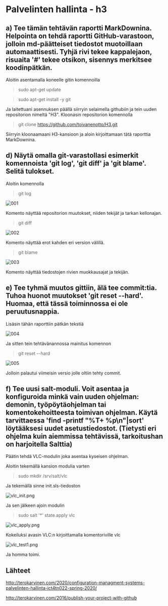 # Palvelinten hallinta - h3

## a) Tee tämän tehtävän raportti MarkDownina. Helpointa on tehdä raportti GitHub-varastoon, jolloin md-päätteiset tiedostot muotoillaan automaattisesti. Tyhjä rivi tekee kappalejaon, risuaita '#' tekee otsikon, sisennys merkitsee koodinpätkän.

Aloitin asentamalla koneelle gitin komennoilla

> sudo apt-get update

> sudo apt-get install -y git

Ja laitettuani asennuksen päällä siirryin selaimella githubiin ja tein uuden repositorion nimeltä "H3".
Kloonasin repositorion komennolla

> git clone https://github.com/toivanenotto/H3.git

Siirryin kloonaamaani H3-kansioon ja aloin kirjoittamaan tätä raporttia MarkDownina.

## d) Näytä omalla git-varastollasi esimerkit komennoista 'git log', 'git diff' ja 'git blame'. Selitä tulokset.

Aloitin komennolla

> git log

![001](/H3images/001.png)

Komento näyttää repositorion muutokset, niiden tekijät ja tarkan kellonajan.

> git diff

![002](/H3images/002.png)

Komento näyttää erot kahden eri version välillä.

> git blame

![003](/H3images/003.png)

Komento näyttää tiedostojen rivien muokkausajat ja tekijän.

## e) Tee tyhmä muutos gittiin, älä tee commit:tia. Tuhoa huonot muutokset 'git reset --hard'. Huomaa, että tässä toiminnossa ei ole peruutusnappia.

Lisäsin tähän raporttiin pätkän tekstiä

![004](/H3images/004.png)

Ja sitten tein tehtävänannossa mainitus komennon

> git reset --hard

![005](H3images/005.png)

Jolloin palautui viimeisin versio jolle oltiin tehty commit.

## f) Tee uusi salt-moduli. Voit asentaa ja konfiguroida minkä vain uuden ohjelman: demonin, työpöytäohjelman tai komentokehoitteesta toimivan ohjelman. Käytä tarvittaessa 'find -printf "%T+ %p\n"|sort' löytääksesi uudet asetustiedostot. (Tietysti eri ohjelma kuin aiemmissa tehtävissä, tarkoitushan on harjoitella Salttia)

Päätin tehdä VLC-modulin joka asentaa kyseisen ohjelman.

Aloitin tekemällä kansion modulia varten

> sudo mkdir /srv/salt/vlc

Ja tekemällä sinne init.sls-tiedoston

![vlc_init.png](H3images/vlc_init.png)

Ja sen jälkeen ajoin modulin

> sudo salt '*' state.apply vlc

![vlc_apply.png](H3images/vlc_apply.png)

Kokeiluksi avasin VLC:n kirjoittamalla komentoriville vlc

![vlc_test1.png](H3images/vlc_test1.png)

Ja homma toimi.

## Lähteet

http://terokarvinen.com/2020/configuration-managment-systems-palvelinten-hallinta-ict4tn022-spring-2020/

http://terokarvinen.com/2016/publish-your-project-with-github
